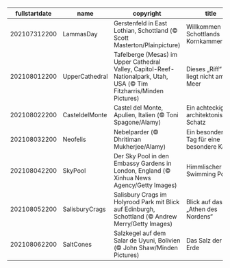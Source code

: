 |fullstartdate|name|copyright|title|image|
|--|--|--|--|--|
202107312200|LammasDay|Gerstenfeld in East Lothian, Schottland (© Scott Masterton/Plainpicture)|Willkommen in Schottlands Kornkammer!|![](/de-DE/2021/08/202107312200LammasDay.jpg)|
202108012200|UpperCathedral|Tafelberge (Mesas) im Upper Cathedral Valley, Capitol-Reef-Nationalpark, Utah, USA (© Tim Fitzharris/Minden Pictures)|Dieses „Riff“ liegt nicht am Meer|![](/de-DE/2021/08/202108012200UpperCathedral.jpg)|
202108022200|CasteldelMonte|Castel del Monte, Apulien, Italien (© Toni Spagone/Alamy)|Ein achteckiger architektonischer Schatz|![](/de-DE/2021/08/202108022200CasteldelMonte.jpg)|
202108032200|Neofelis|Nebelparder (© Dhritiman Mukherjee/Alamy)|Ein besonderer Tag für eine besondere Katze|![](/de-DE/2021/08/202108032200Neofelis.jpg)|
202108042200|SkyPool|Der Sky Pool in den Embassy Gardens in London, England (© Xinhua News Agency/Getty Images)|Himmlischer Swimming Pool|![](/de-DE/2021/08/202108042200SkyPool.jpg)|
202108052200|SalisburyCrags|Salisbury Crags im Holyrood Park mit Blick auf Edinburgh, Schottland (© Andrew Merry/Getty Images)|Blick auf das „Athen des Nordens“|![](/de-DE/2021/08/202108052200SalisburyCrags.jpg)|
202108062200|SaltCones|Salzkegel auf dem Salar de Uyuni, Bolivien (© John Shaw/Minden Pictures)|Das Salz der Erde|![](/de-DE/2021/08/202108062200SaltCones.jpg)|

